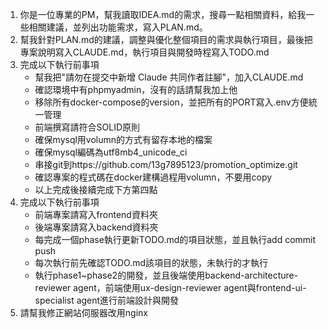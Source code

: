 1. 你是一位專業的PM，幫我讀取IDEA.md的需求，搜尋一點相關資料，給我一些相關建議，並列出功能需求，寫入PLAN.md。
2. 幫我針對PLAN.md的建議，調整與優化整個項目的需求與執行項目，最後把專案說明寫入CLAUDE.md，執行項目與開發時程寫入TODO.md
3. 完成以下執行前事項
    - 幫我把"請勿在提交中新增 Claude 共同作者註腳"，加入CLAUDE.md
    - 確認環境中有phpmyadmin，沒有的話請幫我加上他
    - 移除所有docker-compose的version，並把所有的PORT寫入.env方便統一管理
    - 前端撰寫請符合SOLID原則
    - 確保mysql用volumn的方式有留存本地的檔案
    - 確保mysql編碼為utf8mb4_unicode_ci
    - 串接git到https://github.com/13g7895123/promotion_optimize.git
    - 確認專案的程式碼在docker建構過程用volumn，不要用copy
    - 以上完成後接續完成下方第四點
4. 完成以下執行前事項
    - 前端專案請寫入frontend資料夾
    - 後端專案請寫入backend資料夾
    - 每完成一個phase執行更新TODO.md的項目狀態，並且執行add commit push
    - 每次執行前先確認TODO.md該項目的狀態，未執行的才執行
    - 執行phase1~phase2的開發，並且後端使用backend-architecture-reviewer agent，前端使用ux-design-reviewer agent與frontend-ui-specialist agent進行前端設計與開發
5. 請幫我修正網站伺服器改用nginx